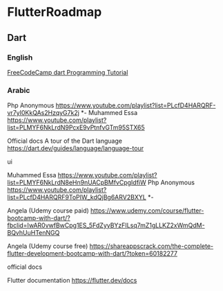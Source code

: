 # FlutterRoadmap
<!-- ## hi rh  -->

<!-- ### let's start our journy to learn flutter, I will divide the roadmap into different levels..

### first if you are don't any thing about programing you will need to start from dart and need to solve some problems -->

## Dart 

### English 
[FreeCodeCamp dart Programming Tutorial](https://www.youtube.com/watch?v=Ej_Pcr4uC2Q/)


### Arabic

Php Anonymous  https://www.youtube.com/playlist?list=PLcfD4HARQRF-vr7yI0KkQAs2HzqyG7k2j *-
Muhammed Essa  https://www.youtube.com/playlist?list=PLMYF6NkLrdN9PcxE9vPtnfvGTm95STX65

Official docs
A tour of the Dart language  https://dart.dev/guides/language/language-tour


ui

Muhammed Essa https://www.youtube.com/playlist?list=PLMYF6NkLrdN8eHn9nUACpBMfvCpgIdfiW
Php Anonymous https://www.youtube.com/playlist?list=PLcfD4HARQRF9ToPIW_kdQjBg6ARV2BXYL *-


Angela (Udemy course paid) https://www.udemy.com/course/flutter-bootcamp-with-dart/?fbclid=IwAR0vwfBwCpg1ES_5FdZyyBYzFILsq7mZ1gLLKZ2xWmQdM-BQvhUuHTenNGQ

Angela (Udemy course free)  https://shareappscrack.com/the-complete-flutter-development-bootcamp-with-dart/?token=60182277


official docs 

Flutter documentation https://flutter.dev/docs
